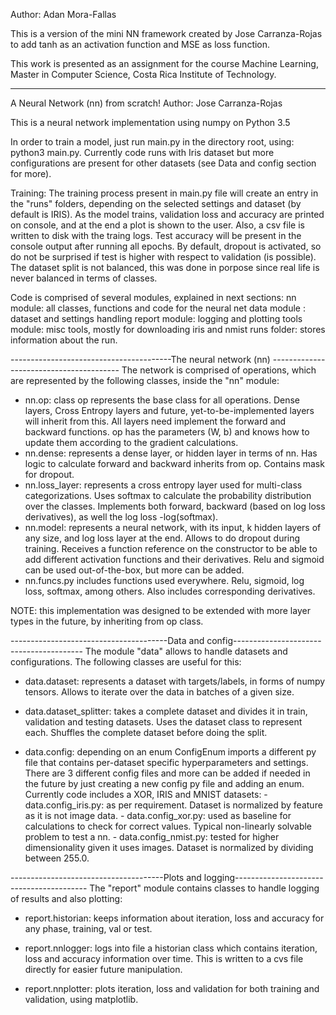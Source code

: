 Author: Adan Mora-Fallas

This is a version of the mini NN framework created by Jose Carranza-Rojas to add tanh as an activation function and MSE as loss function. 

This work is presented as an assignment for the course Machine Learning, Master in Computer Science, Costa Rica Institute of Technology.

--------------------------------------------------------------------------------------------------------

A Neural Network (nn) from scratch!
Author: Jose Carranza-Rojas

This is a neural network implementation using numpy on Python 3.5

In order to train a model, just run main.py in the directory root, using: python3 main.py. Currently code runs with Iris dataset
but more configurations are present for other datasets (see Data and config section for more).

Training:
The training process present in main.py file will create an entry in the "runs" folders, depending on the selected
settings and dataset (by default is IRIS). As the model trains, validation loss and accuracy are printed on console,
and at the end a plot is shown to the user. Also, a csv file is written to disk with the traing logs.
Test accuracy will be present in the console output after running all epochs.
By default, dropout is activated, so do not be surprised if test is higher with respect to validation (is possible).
The dataset split is not balanced, this was done in porpose since real life is never balanced in terms of classes.

Code is comprised of several modules, explained in next sections:
nn module:      all classes, functions and code for the neural net
data module :   dataset and settings handling
report module:  logging and plotting
tools module:   misc tools, mostly for downloading iris and nmist
runs folder: stores information about the run.

----------------------------------------The neural network (nn) ----------------------------------------
The network is comprised of operations, which are represented by the following classes, inside the "nn" module:

- nn.op:            class op represents the base class for all operations. Dense layers, Cross Entropy layers
                    and future, yet-to-be-implemented layers will inherit from this. All layers need implement
                    the forward and backward functions. op has the parameters (W, b) and knows how to update them
                    according to the gradient calculations.
- nn.dense:         represents a dense layer, or hidden layer in terms of nn. Has logic to calculate forward and backward
                    inherits from op. Contains mask for dropout.
- nn.loss_layer:    represents a cross entropy layer used for multi-class categorizations. Uses softmax to calculate
                    the probability distribution over the classes. Implements both forward, backward (based on
                    log loss derivatives), as well the log loss -log(softmax).
- nn.model:         represents a neural network, with its input, k hidden layers of any size, and log loss layer at the end. Allows to do
                    dropout during training. Receives a function reference on the constructor to be able to add different
                    activation functions and their derivatives. Relu and sigmoid can be used out-of-the-box, but more can be added.
- nn.funcs.py       includes functions used everywhere. Relu, sigmoid, log loss, softmax, among others. Also includes
                    corresponding derivatives.

NOTE: this implementation was designed to be extended with more layer types in the future, by inheriting from op class.




---------------------------------------Data and config----------------------------------------
The module "data" allows to handle datasets and configurations. The following classes are useful for this:

- data.dataset:     represents a dataset with targets/labels, in forms of numpy tensors.
                    Allows to iterate over the data in batches of a given size.

- data.dataset_splitter:    takes a complete dataset and divides it in train, validation and testing datasets. Uses the
                            dataset class to represent each. Shuffles the complete dataset before doing the split.

- data.config:      depending on an enum ConfigEnum imports a different py file that contains per-dataset specific
                    hyperparameters and settings. There are 3 different config files and more can be added if needed
                    in the future by just creating a new config py file and adding an enum.
                    Currently code includes a XOR, IRIS and MNIST datasets:
                    - data.config_iris.py: as per requirement. Dataset is normalized by feature as it is not image data.
                    - data.config_xor.py: used as baseline for calculations to check for correct values. Typical non-linearly
                    solvable problem to test a nn.
                    - data.config_nmist.py: tested for higher dimensionality given it uses images. Dataset is normalized by dividing
                    between 255.0.


--------------------------------------Plots and logging-----------------------------------------
The "report" module contains classes to handle logging of results and also plotting:

- report.historian: keeps information about iteration, loss and accuracy for any phase, training, val or test.

- report.nnlogger:  logs into file a historian class which contains iteration, loss and accuracy information over time. This is
                    written to a cvs file directly for easier future manipulation.

- report.nnplotter: plots iteration, loss and validation for both training and validation, using matplotlib.

